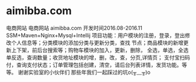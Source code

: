 # aimibba.com
电商网站
电商网站  aimibba.com       开发时间2016.08-2016.11
SSM+Maven+Nginx+Mysql+Intellij
项目功能：用户模块的注册，登录，登出修改个人信息等；分类模块的添加分类与更新分类，查找
节点；商品模块的新增更新上下架，前后台搜索等；购物车模块的加入，更新，删除，
全选，单选，全选单反选，查询数量；收货地址模块的增，删，改，查，分页,详情页；
支付宝扫码付，查询支付状态；订单管理包括创建，清空，请后台列表详情，发货功能。等等。
谢谢实验室的小伙伴们 那些年我们一起踩过的坑o(╥﹏╥)o
